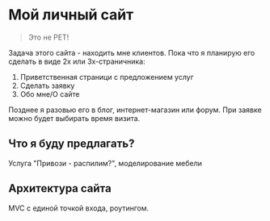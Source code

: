 # Мой личный сайт

> Это не PET!

Задача этого сайта - находить мне клиентов. Пока что я планирую его сделать в виде 2х или 3х-страничника:
1. Приветственная страници с предложением услуг
2. Сделать заявку
3. Обо мне/О сайте

Позднее я разовью его в блог, интернет-магазин или форум. При заявке можно будет выбирать время визита.

## Что я буду предлагать?

Услуга "Привози - распилим?", моделирование мебели

## Архитектура сайта

MVC с единой точкой входа, роутингом.